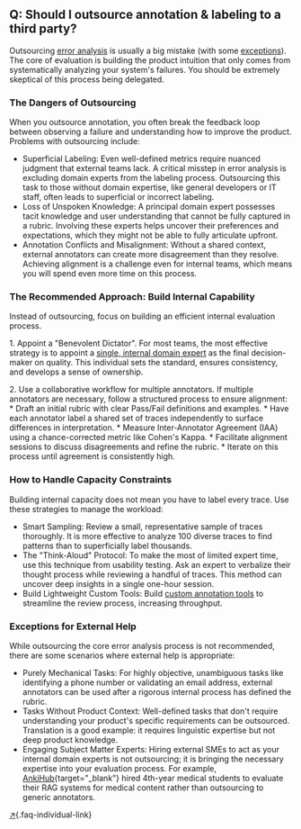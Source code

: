## Q: Should I outsource annotation & labeling to a third party?

Outsourcing [error analysis](#q-why-is-error-analysis-so-important-in-llm-evals-and-how-is-it-performed) is usually a big mistake (with some [exceptions](#exceptions-for-external-help)). The core of evaluation is building the product intuition that only comes from systematically analyzing your system's failures. You should be extremely skeptical of this process being delegated.

### **The Dangers of Outsourcing**

When you outsource annotation, you often break the feedback loop between observing a failure and understanding how to improve the product. Problems with outsourcing include:

* Superficial Labeling: Even well-defined metrics require nuanced judgment that external teams lack. A critical misstep in error analysis is excluding domain experts from the labeling process. Outsourcing this task to those without domain expertise, like general developers or IT staff, often leads to superficial or incorrect labeling.  
* Loss of Unspoken Knowledge: A principal domain expert possesses tacit knowledge and user understanding that cannot be fully captured in a rubric. Involving these experts helps uncover their preferences and expectations, which they might not be able to fully articulate upfront.  
* Annotation Conflicts and Misalignment: Without a shared context, external annotators can create more disagreement than they resolve. Achieving alignment is a challenge even for internal teams, which means you will spend even more time on this process.

### **The Recommended Approach: Build Internal Capability**

Instead of outsourcing, focus on building an efficient internal evaluation process.

1\. Appoint a "Benevolent Dictator".  For most teams, the most effective strategy is to appoint a [single, internal domain expert](#q-how-many-people-should-annotate-my-llm-outputs) as the final decision-maker on quality. This individual sets the standard, ensures consistency, and develops a sense of ownership.

2\. Use a collaborative workflow for multiple annotators.  If multiple annotators are necessary, follow a structured process to ensure alignment: \* Draft an initial rubric with clear Pass/Fail definitions and examples. \* Have each annotator label a shared set of traces independently to surface differences in interpretation. \* Measure Inter-Annotator Agreement (IAA) using a chance-corrected metric like Cohen's Kappa. \* Facilitate alignment sessions to discuss disagreements and refine the rubric. \* Iterate on this process until agreement is consistently high.

### **How to Handle Capacity Constraints**

Building internal capacity does not mean you have to label every trace. Use these strategies to manage the workload:

* Smart Sampling: Review a small, representative sample of traces thoroughly. It is more effective to analyze 100 diverse traces to find patterns than to superficially label thousands.  
* The "Think-Aloud" Protocol: To make the most of limited expert time, use this technique from usability testing. Ask an expert to verbalize their thought process while reviewing a handful of traces. This method can uncover deep insights in a single one-hour session.  
* Build Lightweight Custom Tools: Build [custom annotation tools](#q-what-makes-a-good-custom-interface-for-reviewing-llm-outputs) to streamline the review process, increasing throughput.

### **Exceptions for External Help**

While outsourcing the core error analysis process is not recommended, there are some scenarios where external help is appropriate:

* Purely Mechanical Tasks: For highly objective, unambiguous tasks like identifying a phone number or validating an email address, external annotators can be used after a rigorous internal process has defined the rubric.  
* Tasks Without Product Context: Well-defined tasks that don't require understanding your product's specific requirements can be outsourced. Translation is a good example: it requires linguistic expertise but not deep product knowledge.  
* Engaging Subject Matter Experts: Hiring external SMEs to act as your internal domain experts is not outsourcing; it is bringing the necessary expertise into your evaluation process. For example, [AnkiHub](https://www.ankihub.net/){target="_blank"} hired 4th-year medical students to evaluate their RAG systems for medical content rather than outsourcing to generic annotators.

[↗](/blog/posts/evals-faq/should-i-outsource-annotation-and-labeling-to-a-third-party.html){.faq-individual-link}